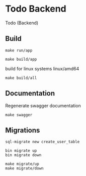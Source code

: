 # Todo Backend
Todo (Backend)

## Build

```
make run/app
```

```
make build/app
```

build for linux systems linux/amd64
```
make build/all
```

## Documentation
Regenerate swagger documentation

```
make swagger
```

## Migrations

```
sql-migrate new create_user_table
```

```
bin migrate up
bin migrate down

make migrate/up
make migrate/down
```

